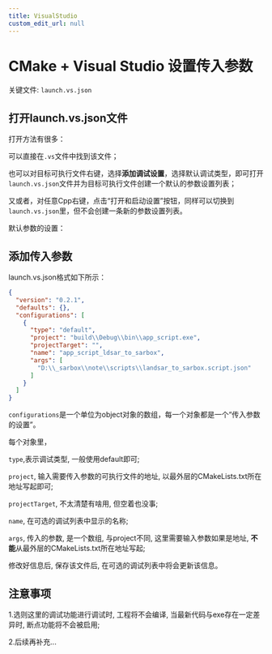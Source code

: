 ```yaml
---
title: VisualStudio
custom_edit_url: null
---
```


# CMake + Visual Studio 设置传入参数

关键文件: `launch.vs.json`

## 打开launch.vs.json文件

打开方法有很多：

可以直接在`.vs`文件中找到该文件；

也可以对目标可执行文件右键，选择**添加调试设置**，选择默认调试类型，即可打开`launch.vs.json`文件并为目标可执行文件创建一个默认的参数设置列表；

又或者，对任意Cpp右键，点击“打开和启动设置”按钮，同样可以切换到`launch.vs.json`里，但不会创建一条新的参数设置列表。

默认参数的设置：

## 添加传入参数

launch.vs.json格式如下所示：

```json
{
  "version": "0.2.1",
  "defaults": {},
  "configurations": [
    {
      "type": "default",
      "project": "build\\Debug\\bin\\app_script.exe",
      "projectTarget": "",
      "name": "app_script_ldsar_to_sarbox",
      "args": [
        "D:\\_sarbox\\note\\scripts\\landsar_to_sarbox.script.json"
      ]
    }
  ]
}
```

`configurations`是一个单位为object对象的数组，每一个对象都是一个“传入参数的设置”。

每个对象里，

`type`,表示调试类型, 一般使用default即可;

`project`, 输入需要传入参数的可执行文件的地址, 以最外层的CMakeLists.txt所在地址写起即可;

`projectTarget`, 不太清楚有啥用, 但空着也没事;

`name`, 在可选的调试列表中显示的名称;

`args`, 传入的参数, 是一个数组, 与project不同, 这里需要输入参数如果是地址, **不能**从最外层的CMakeLists.txt所在地址写起;

修改好信息后, 保存该文件后, 在可选的调试列表中将会更新该信息。

## 注意事项

1.选则这里的调试功能进行调试时, 工程将不会编译, 当最新代码与exe存在一定差异时, 断点功能将不会被启用;

2.后续再补充...
